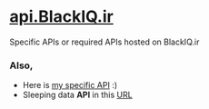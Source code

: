 # [api.BlackIQ.ir](https://api.BlackIQ.ir)

Specific APIs or required APIs hosted on BlackIQ.ir

### Also,

- Here is [my specific API](https://api.blackiq.ir/amir/main.json) :)
- Sleeping data **API** in this [URL](https://api.blackiq.ir/sleep/main.json)